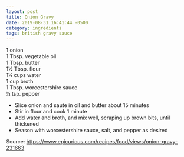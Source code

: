 ```yaml
---
layout: post
title: Onion Gravy
date: 2019-08-31 16:41:44 -0500
category: ingredients
tags: british gravy sauce
---
```

1 onion  
1 Tbsp. vegetable oil  
1 Tbsp. butter  
1½ Tbsp. flour  
1¼ cups water  
1 cup broth  
1 Tbsp. worcestershire sauce  
¼ tsp. pepper  

  * Slice onion and saute in oil and butter about 15 minutes
  * Stir in flour and cook 1 minute
  * Add water and broth, and mix well, scraping up brown bits, until thickened
  * Season with worcestershire sauce, salt, and pepper as desired

Source: <https://www.epicurious.com/recipes/food/views/onion-gravy-231663>
